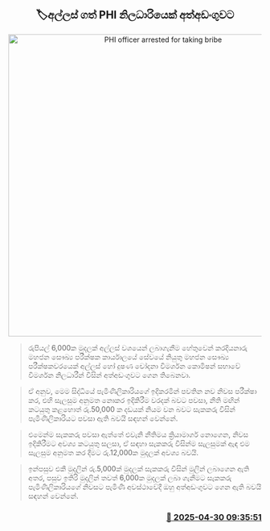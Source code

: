 <p align='center'><b><h2 align='center' title='PHI officer arrested for taking bribe'>🏷අල්ලස් ගත් PHI නිලධාරියෙක් අත්අඩංගුවට</h2></b></p>
<p align='center'><img src='https://helakuru.sgp1.cdn.digitaloceanspaces.com/esana/images/lib/arrested2[1].jpg' width='600' alt='PHI officer arrested for taking bribe'></p>

> රුපියල් 6,000ක මුදලක් අල්ලස් වශයෙන් ලබාගැනීම හේතුවෙන් කරදියනාරු මහජන සෞඛ්‍ය පරීක්ෂක කාර්යාලයේ සේවයේ නියුතු මහජන සෞඛ්‍ය පරීක්ෂකවරයෙක් අල්ලස් හෝ දුෂණ චෝදනා විමර්ශන කොමිෂන් සභාවේ විමර්ශන නිලධාරීන් විසින් අත්අඩංගුවට ගෙන තිබෙනවා.

> ඒ අනුව, මෙම සිද්ධියේ පැමිණිලිකාරියගේ ඉදිකරමින් පවතින නව නිවස පරීක්ෂා කර, එහි සැලසුම අනුමත නොකර ඉදිකිරීම වරදක් බවට පවසා, නීති මඟින් කටයුතු කළහොත් රු.50,000 ක දඩයක් නියම වන බවට සැකකරු විසින් පැමිණිලිකාරියට පවසා ඇති බවයි සඳහන් වෙන්නේ.

> එමෙන්ම සැකකරු පවසා ඇත්තේ එවැනි නීතිමය ක්‍රියාමාර්ග නොගෙන, නිවස ඉදිකිරීමට අවශ්‍ය කටයුතු සලසා, ඒ සඳහා සැකකරු විසින්ම සැලසුමක් ඇඳ එම සැලසුම අනුමත කර දීමට රු.12,000ක මුදලක් අවශ්‍ය බවයි.

> ඉන්පසුව එකී මුදලින් රු.5,000ක් මුදලක් සැකකරු විසින් මුලින් ලබාගෙන ඇති අතර, පසුව ඉතිරි මුදලින් තවත් 6,000ක මුදලක් ලබා ගැනීමට සැකකරු පැමිණිලිකාරියගේ නිවසට පැමිණි අවස්ථාවේදී ඔහු අත්අඩංගුවට ගෙන ඇති බවයි සඳහන් වෙන්නේ.



<h3 align='right'><a href='https://www.helakuru.lk/esana/p/109679/'>📅 2025-04-30 09:35:51</a></h3>
